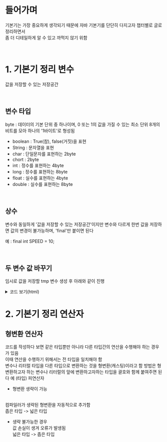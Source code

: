 
# 들어가며
기본기는 가장 중요하게 생각되기 때문에 자바 기본기를 단단히 다지고자 챕터별로 글로 정리하면서
<br>
좀 더 디테일하게 알 수 있고 까먹지 않기 위함

<br>

# 1. 기본기 정리 변수
값을 저장할 수 있는 저장공간

<br>

## 변수 타입
byte : 데이터의 기본 단위 중 하나이며, 0 또는 1의 값을 가질 수 있는 최소 단위 8개의 비트를 모아 하나의 '1바이트'로 형성됨
- boolean : True(참), false(거짓)을 표현
- String : 문자열을 표현
- char : 단일문자를 표현하는 2byte
- chort : 2byte
- int : 정수를 표현하는 4byte
- long : 정수를 표현하는 8byte
- float : 실수를 표현하는 4byte
- double : 실수를 표현하는 8byte

<br>

## 상수
변수와 동일하게 '값을 저장할 수 있는 저장공간'이지만 변수와 다르게 한번 값을 저장하면 값의 변경이 불가능하며,
'final'만 붙이면 된다

예 : final int SPEED = 10;

<br>

## 두 변수 값 바꾸기
임시로 값을 저장할 tmp 변수 생성 후 아래와 같이 진행
<br>

<details>
    <summary>코드 보기(html)</summary>

```java
int x = 10;
int y = 5;
int tmp;

tmp = x;
x = y;
y = tmp;
```

</details>

# 2. 기본기 정리 연산자

## 형변환 연산자
코드를 작성하다 보면 같은 타입뿐만 아니라 다른 타입간의 연산을 수행해야 하는 경우가 있음
<br>
이때 연산을 수행하기 위해서는 전 타입을 일치해야 함
<br>
변수나 리터럴 타입을 다른 타입으로 변환하는 것을 형변환(캐스팅)이라고 함
방법은 형변환하고자 하는 변수나 리터럴의 앞에 변환하고자하는 타입을 괄호와 함께 붙여주면 된다
예 (타입) 피연산자
<br>
- 형변환 생략이 가능
<br>
컴파일러가 생략된 형변환을 자동적으로 추가함
<br>
좁은 타입 -> 넓은 타입
<br>

- 생략 불가능한 경우 <br>
값 손실이 생겨 오류가 발생됨 <br>
넓은 타입 -> 좁은 타입 <br>
